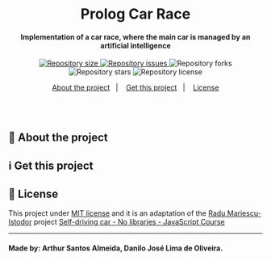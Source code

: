 <h1 align="center">
    Prolog Car Race
</h1>

<h4 align="center">
  Implementation of a car race, where the main car is managed by an artificial intelligence
</h4>

<p align="center">
  <a href="https://img.shields.io/github/repo-size/Danilo-Js/prolog-car-race/commits/master">
    <img alt="Repository size" src="https://img.shields.io/github/repo-size/Danilo-Js/prolog-car-race">
  </a>

  <a href="https://img.shields.io/github/issues/Danilo-Js/prolog-car-race/issues">
    <img alt="Repository issues" src="https://img.shields.io/github/issues/Danilo-Js/prolog-car-race">
  </a>
  
  <img alt="Repository forks" src="https://img.shields.io/github/forks/Danilo-Js/prolog-car-race">
  
  <img alt="Repository stars" src="https://img.shields.io/github/stars/Danilo-Js/prolog-car-race">
  
  <img alt="Repository license" src="https://img.shields.io/github/license/Danilo-Js/prolog-car-race">
  
</p>

<p align="center" direction="row">
  <a href="#rocket-about-the-project">About the project</a>&nbsp;&nbsp;&nbsp;|&nbsp;&nbsp;&nbsp;
  <a href="#information_source-get-this-project">Get this project</a>&nbsp;&nbsp;&nbsp;|&nbsp;&nbsp;&nbsp;
  <a href="#memo-license">License</a>
</p>

</br>

<!---
<p align="center">
  <img alt="Web" width="600" height="300" src="https://github.com/Danilo-Js/Biblioteca-Virtual/blob/main/Protótipos/Home.png">
</p>
-->

</br>

## :rocket: About the project

## :information_source: Get this project


## :memo: License
This project under [MIT license](https://github.com/Danilo-Js/prolog-car-race/blob/master/LICENSE) and it is an adaptation of the [Radu Mariescu-Istodor](https://www.youtube.com/c/RaduMariescuIstodor) project [Self-driving car - No libraries - JavaScript Course](https://www.youtube.com/watch?v=NkI9ia2cLhc)

---

#### Made by: Arthur Santos Almeida, Danilo José Lima de Oliveira.
